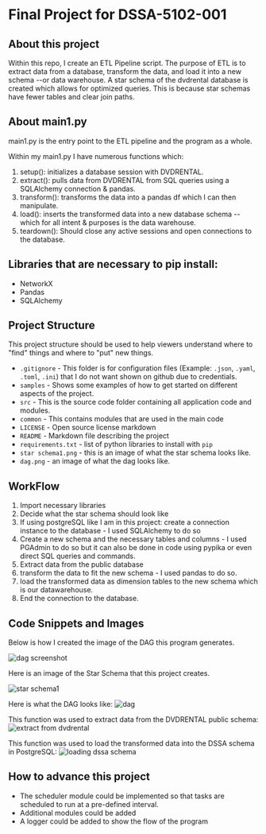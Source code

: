 # Final Project for DSSA-5102-001 

## About this project
Within this repo, I create an ETL Pipeline script. The purpose of ETL is to extract data from a database, transform the data, and load it into a new schema --or data warehouse. A star schema of the dvdrental database is created which allows for optimized queries. This is because star schemas have fewer tables and clear join paths. 


## About main1.py

main1.py is the entry point to the ETL pipeline and the program as a whole. 

Within my main1.py I have numerous functions which: 

1. setup(): initializes a database session with DVDRENTAL.
2. extract(): pulls data from DVDRENTAL from SQL queries using a SQLAlchemy connection & pandas.
3. transform(): transforms the data into a pandas df which I can then manipulate. 
4. load(): inserts the transformed data into a new database schema -- which for all intent & purposes is the data warehouse.
5. teardown(): Should close any active sessions and open connections to the database.

## Libraries that are necessary to pip install:
* NetworkX
* Pandas 
* SQLAlchemy 

## __Project Structure__
This project structure should be used to help viewers understand where to "find" things and where to "put" new things. 
*   `.gitignore` - This folder is for configuration files (Example: `.json`, `.yaml`, `.toml`, `.ini`) that I do not want shown on github due to credentials.
*   `samples` - Shows some examples of how to get started on different aspects of the project.
*   `src` - This is the source code folder containing all application code and modules.
*   `common` - This contains modules that are used in the main code
*   `LICENSE` - Open source license markdown
*   `README` - Markdown file describing the project
*   `requirements.txt` - list of python libraries to install with `pip`
*   `star schema1.png` - this is an image of what the star schema looks like.
*   `dag.png` - an image of what the dag looks like.

## __WorkFlow__
1. Import necessary libraries 
2. Decide what the star schema should look like
3. If using postgreSQL like I am in this project: create a connection instance to the database - I used SQLAlchemy to do so
4. Create a new schema and the necessary tables and columns - I used PGAdmin to do so but it can also be done in code using pypika or even direct SQL queries and commands.
5. Extract data from the public database
6. transform the data to fit the new schema - I used pandas to do so.
7. load the transformed data as dimension tables to the new schema which is our datawarehouse.
8. End the connection to the database.


## __Code Snippets and Images__

Below is how I created the image of the DAG this program generates. 

![dag screenshot](https://user-images.githubusercontent.com/110640590/205466358-9e3a1952-456d-42da-a720-3e3fd6aa5e3b.png)

Here is an image of the Star Schema that this project creates.

![star schema1](https://user-images.githubusercontent.com/110640590/205466496-7ba9daa9-61ff-4e56-899b-afeea6d0dc15.png)


Here is what the DAG looks like:
![dag](https://user-images.githubusercontent.com/110640590/205466522-82fbd5ea-7d9e-4d0c-bf53-1f62c71fa7b2.png)

This function was used to extract data from the DVDRENTAL public schema:
![extract from dvdrental](https://user-images.githubusercontent.com/110640590/205466569-3f67fc43-b3b9-47fe-8fcb-936c38c44ee9.png)

This function was used to load the transformed data into the DSSA schema in PostgreSQL:
![loading dssa schema](https://user-images.githubusercontent.com/110640590/205466597-26c5679a-0179-46f8-95b2-2284f28fcb71.png)

## __How to advance this project__

* The scheduler module could be implemented so that tasks are scheduled to run at a pre-defined interval.
* Additional modules could be added 
* A logger could be added to show the flow of the program 
